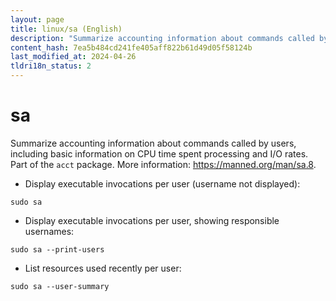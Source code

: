 ```yaml
---
layout: page
title: linux/sa (English)
description: "Summarize accounting information about commands called by users, including basic information on CPU time spent processing and I/O rates."
content_hash: 7ea5b484cd241fe405aff822b61d49d05f58124b
last_modified_at: 2024-04-26
tldri18n_status: 2
---
```

# sa

Summarize accounting information about commands called by users, including basic information on CPU time spent processing and I/O rates.
Part of the `acct` package.
More information: <https://manned.org/man/sa.8>.

- Display executable invocations per user (username not displayed):

`sudo sa`

- Display executable invocations per user, showing responsible usernames:

`sudo sa --print-users`

- List resources used recently per user:

`sudo sa --user-summary`
